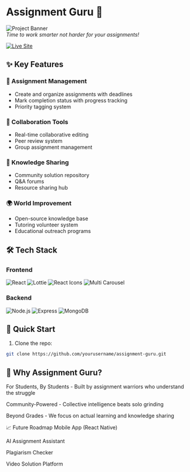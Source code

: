 # Assignment Guru 🚀

![Project Banner](https://via.placeholder.com/1200x400?text=Assignment+Guru+Banner)  
*Time to work smarter not harder for your assignments!*

[![Live Site](https://img.shields.io/badge/Live_Site-Click_Here-blue?style=for-the-badge&logo=vercel)](https://your-live-site-url.com)

## ✨ Key Features

### 📝 Assignment Management
- Create and organize assignments with deadlines
- Mark completion status with progress tracking
- Priority tagging system

### 👥 Collaboration Tools
- Real-time collaborative editing
- Peer review system
- Group assignment management

### 🧠 Knowledge Sharing
- Community solution repository
- Q&A forums
- Resource sharing hub

### 🌍 World Improvement
- Open-source knowledge base
- Tutoring volunteer system
- Educational outreach programs

## 🛠️ Tech Stack

### Frontend
![React](https://img.shields.io/badge/React-20232A?logo=react&logoColor=61DAFB)
![Lottie](https://img.shields.io/badge/Lottie-000000?logo=lottie&logoColor=white)
![React Icons](https://img.shields.io/badge/React_Icons-61DAFB?logo=react&logoColor=white)
![Multi Carousel](https://img.shields.io/badge/Multi_Carousel-FF4154?logo=react&logoColor=white)

### Backend
![Node.js](https://img.shields.io/badge/Node.js-339933?logo=node.js&logoColor=white)
![Express](https://img.shields.io/badge/Express-000000?logo=express&logoColor=white)
![MongoDB](https://img.shields.io/badge/MongoDB-47A248?logo=mongodb&logoColor=white)

## 🚀 Quick Start

1. Clone the repo:
```bash
git clone https://github.com/yourusername/assignment-guru.git
```
## 🌟 Why Assignment Guru?
For Students, By Students - Built by assignment warriors who understand the struggle

Community-Powered - Collective intelligence beats solo grinding

Beyond Grades - We focus on actual learning and knowledge sharing

📈 Future Roadmap
Mobile App (React Native)

AI Assignment Assistant

Plagiarism Checker

Video Solution Platform
